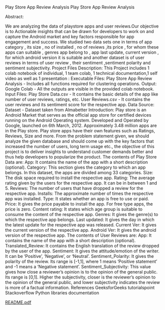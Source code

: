 Play Store App Review Analysis
Play Store App Review Analysis

Abstract:


We are analyzing the data of playstore apps and user reviews.Our objective is to Actionable insights that can be drawn for developers to work on and capture the Android market and key factors responsible for app engagement and success. We studied two data sets one in terms of app category , its size , no of installed , no of reviews ,its price , for whom these apps can suitable , genres app belong to , app last update, current version , for which android version it is suitable and another dataset is of user reviews in terms of user review , their sentiment ,sentiment polarity and sentiment subjectivity.
 Project Files Description:
This Project includes 1 colab notebook of individual, 1 team colab, 1 technical documentation,1 self video as well as 1 presentation :
Executable Files:
Play Store App Review Analysis - Includes all functions required for clustering operations.
Output:
Google Colab - All the outputs are visible in the provided colab notebook.
Input Files:
Play Store Data.csv - It contains the basic details of the app like number of user reviews, ratings, etc.
User Reviews.csv - It contains the user reviews and its sentiment score for the respective app.
Data Source:
Dataset - Dataset taken from Almabetter
Introduction:
Play store is an Android Market that serves as the official app store for certified devices running on the Android Operating system. Developed and Operated by Google, launched on 6th March, 2012. Approximately 3.48 million apps are in the Play store. Play store apps have their own features such as Ratings, Reviews, Size and more. From the problem statement given, we should analyze the given database and should come up with the key factors that increased the number of users, long term usage etc., the objective of this project is to deliver insights to understand customer demands better and thus help developers to popularize the product.
The contents of Play Store Data are:
App: It contains the name of the app with a short description (optional).
Category: This section gives the category to which an app belongs. In this dataset, the apps are divided among 33 categories.
Size: The disk space required to install the respective app.
Rating: The average rating given by the users for the respective app. It can be in between 1 and 5.
Reviews: The number of users that have dropped a review for the respective app.
Installs: The approximate number of times the respective app was installed.
Type: It states whether an app is free to use or paid.
Price: It gives the price payable to install the app. For free type apps, the price is zero.
Content rating: It states which age group is suitable to consume the content of the respective app.
Genres: It gives the genre(s) to which the respective app belongs.
Last updated: It gives the day in which the latest update for the respective app was released.
Current Ver: It gives the current version of the respective app.
Android Ver: It gives the android version of the respective app.
The contents of User Reviews are:
App: It contains the name of the app with a short description (optional).
Translated_Review: It contains the English translation of the review dropped by the user of the app.
Sentiment: It gives the attitude/emotion of the writer. It can be ‘Positive’, ‘Negative’, or ‘Neutral’.
Sentiment_Polarity: It gives the polarity of the review. Its range is [-1,1], where 1 means ‘Positive statement’ and -1 means a ‘Negative statement’.
Sentiment_Subjectivity: This value gives how close a reviewer’s opinion is to the opinion of the general public. Its range is [0,1]. Higher the subjectivity, closer is the reviewer’s opinion to the opinion of the general public, and lower subjectivity indicates the review is more of a factual information.
 References
GeeksforGeeks
tutorialspoint
Stackoverflow
Python libraries documentation 

[README.pdf](https://github.com/SaniyaBubere/EDA-GOOGLE-PLAY-REVIEW-ANALYSIS-PROJECT/files/9845962/README.pdf)






